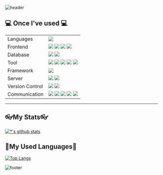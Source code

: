 
![header](https://capsule-render.vercel.app/api?type=waving&color=7F7FD5&text=%20leehw2687%20%20&height=200&fontSize=90&fontColor=ffffff)

## 💻 **Once I've used** 💻
<table style="border: 2px;">
  <tr>
    <td>Languages</td>
    <td>
      <img src="https://img.shields.io/badge/Java-007396?style=flat-square&logo=Java&logoColor=white">
    </td>
  </tr>
  <tr>
    <td>Frontend</td>
    <td>
      <img src="https://img.shields.io/badge/html5-E34F26?style=flat-square&logo=html5&logoColor=white"> 
      <img src="https://img.shields.io/badge/css-1572B6?style=flat-square&logo=css3&logoColor=white"> 
      <img src="https://img.shields.io/badge/javascript-F7DF1E?style=flat-square&logo=javascript&logoColor=black">
      <img src="https://img.shields.io/badge/JQuery-0769AD?style=flat-square&logo=jquery&logoColor=white">
    </td>
  </tr>
  <tr>
    <td>Database</td>
    <td>
      <img src="https://img.shields.io/badge/mysql-4479A1?style=flat-square&logo=mysql&logoColor=white">
      <img src="https://img.shields.io/badge/mongodb-47A248?style=flat-square&logo=mongodb&logoColor=white">
    </td>
  </tr>
   <tr>
    <td>Tool</td>
    <td>
      <img src="https://img.shields.io/badge/Visual Studio Code-007ACC?style=flat-square&logo=visual-studio-code&logoColor=white">
      <img src="https://img.shields.io/badge/Visual Studio-5C2D91?style=flat-square&logo=visual-studio&logoColor=white">
      <img src="https://img.shields.io/badge/Eclipse IDE-2C2255?style=flat-square&logo=eclipse-ide&logoColor=white">
      <img src="https://img.shields.io/badge/DBeaver-4D4D4D?style=flat-square&logo=dbeaver&logoColor=white">
      <img src="https://img.shields.io/badge/sourcetree-0052CC?style=flat-square&logo=sourcetree&logoColor=white">
    </td>
  </tr>
  <tr>
    <td>Framework</td>
    <td>
      <img src="https://img.shields.io/badge/Spring-6DB33F?style=flat-square&logo=spring&logoColor=white">
    </td>
  </tr>
  <tr>
    <td>Server</td>
    <td>
      <img src="https://img.shields.io/badge/linux-FCC624?style=flat-square&logo=linux&logoColor=black"> 
      <img src="https://img.shields.io/badge/Apache Tomcat-F8DC75?style=flat-square&logo=apachetomcat&logoColor=black">
    </td>
  </tr>
   <tr>
    <td>Version Control</td>
    <td>
      <img src="https://img.shields.io/badge/Git-F05032?style=flat-square&logo=git&logoColor=white">
      <img src="https://img.shields.io/badge/GitHub-181717?style=flat-square&logo=github&logoColor=white">
    </td>
  </tr>
   <tr>
    <td>Communication</td>
    <td>
      <img src="https://img.shields.io/badge/StarUML-7D57C1?style=flat-square&logo=staruml&logoColor=white">
      <img src="https://img.shields.io/badge/draw.io-F08705?style=flat-square&logo=diagramsdotnet&logoColor=white">
      <img src="https://img.shields.io/badge/Google Sheets-34A853?style=flat-square&logo=googlesheets&logoColor=white">
      <img src="https://img.shields.io/badge/Notion-000000?style=flat-square&logo=notion&logoColor=white">
      <img src="https://img.shields.io/badge/Slack-4A154B?style=flat-square&logo=slack&logoColor=white"> 
    </td>
  </tr>
</table>

---
##  **👓My Stats👓** 
[![*'s github stats](https://github-readme-stats.vercel.app/api?username=leehw2687&show_icons=true&theme=radical)](https://github.com/leehw2687)

##  **🏅My Used Languages🏅** 
[![Top Langs](https://github-readme-stats.vercel.app/api/top-langs/?username=leehw2687&layout=compact)](https://github.com/leehw2687/githubreadme-stats)

![footer](https://capsule-render.vercel.app/api?section=footer&type=waving&color=7F7FD5)


